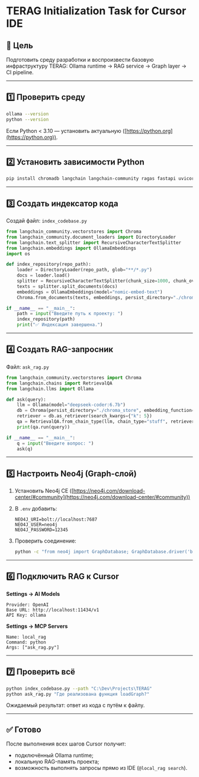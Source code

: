 # TERAG Initialization Task for Cursor IDE

## 🎯 Цель
Подготовить среду разработки и воспроизвести базовую инфраструктуру TERAG:
Ollama runtime → RAG service → Graph layer → CI pipeline.

---

## 1️⃣ Проверить среду
```bash
ollama --version
python --version
```

Если Python < 3.10 — установить актуальную ([https://python.org](https://python.org)).

---

## 2️⃣ Установить зависимости Python

```bash
pip install chromadb langchain langchain-community ragas fastapi uvicorn neo4j networkx pyvis loguru
```

---

## 3️⃣ Создать индексатор кода

Создай файл:
`index_codebase.py`

```python
from langchain_community.vectorstores import Chroma
from langchain_community.document_loaders import DirectoryLoader
from langchain.text_splitter import RecursiveCharacterTextSplitter
from langchain.embeddings import OllamaEmbeddings
import os

def index_repository(repo_path):
    loader = DirectoryLoader(repo_path, glob="**/*.py")
    docs = loader.load()
    splitter = RecursiveCharacterTextSplitter(chunk_size=1000, chunk_overlap=200)
    texts = splitter.split_documents(docs)
    embeddings = OllamaEmbeddings(model="nomic-embed-text")
    Chroma.from_documents(texts, embeddings, persist_directory="./chroma_store").persist()

if __name__ == "__main__":
    path = input("Введите путь к проекту: ")
    index_repository(path)
    print("✅ Индексация завершена.")
```

---

## 4️⃣ Создать RAG-запросник

Файл: `ask_rag.py`

```python
from langchain_community.vectorstores import Chroma
from langchain.chains import RetrievalQA
from langchain.llms import Ollama

def ask(query):
    llm = Ollama(model="deepseek-coder:6.7b")
    db = Chroma(persist_directory="./chroma_store", embedding_function=None)
    retriever = db.as_retriever(search_kwargs={"k": 5})
    qa = RetrievalQA.from_chain_type(llm, chain_type="stuff", retriever=retriever)
    print(qa.run(query))

if __name__ == "__main__":
    q = input("Введите вопрос: ")
    ask(q)
```

---

## 5️⃣ Настроить Neo4j (Graph-слой)

1. Установить Neo4j CE ([https://neo4j.com/download-center/#community](https://neo4j.com/download-center/#community))
2. В `.env` добавить:

   ```
   NEO4J_URI=bolt://localhost:7687
   NEO4J_USER=neo4j
   NEO4J_PASSWORD=12345
   ```
3. Проверить соединение:

   ```bash
   python -c "from neo4j import GraphDatabase; GraphDatabase.driver('bolt://localhost:7687', auth=('neo4j','12345'))"
   ```

---

## 6️⃣ Подключить RAG к Cursor

**Settings → AI Models**

```
Provider: OpenAI
Base URL: http://localhost:11434/v1
API Key: ollama
```

**Settings → MCP Servers**

```
Name: local_rag
Command: python
Args: ["ask_rag.py"]
```

---

## 7️⃣ Проверить всё

```bash
python index_codebase.py --path "C:\Dev\Projects\TERAG"
python ask_rag.py "Где реализована функция loadGraph?"
```

Ожидаемый результат: ответ из кода с путём к файлу.

---

## ✅ Готово

После выполнения всех шагов Cursor получит:

* подключённый Ollama runtime;
* локальную RAG-память проекта;
* возможность выполнять запросы прямо из IDE (`@local_rag search`).

